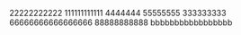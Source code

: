 22222222222
111111111111
4444444
55555555
333333333
66666666666666666
88888888888
bbbbbbbbbbbbbbbbb
